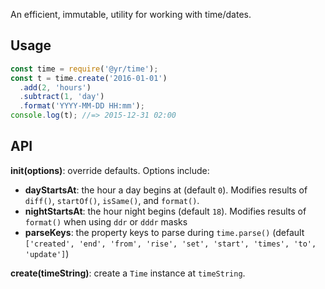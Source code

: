 An efficient, immutable, utility for working with time/dates.

## Usage

```js
const time = require('@yr/time');
const t = time.create('2016-01-01')
  .add(2, 'hours')
  .subtract(1, 'day')
  .format('YYYY-MM-DD HH:mm');
console.log(t); //=> 2015-12-31 02:00
```

## API

**init(options)**: override defaults. Options include:
  - **dayStartsAt**: the hour a day begins at (default `0`). Modifies results of `diff()`, `startOf()`, `isSame()`, and `format()`.
  - **nightStartsAt**: the hour night begins (default `18`). Modifies results of `format()` when using `ddr` or `dddr` masks
  - **parseKeys**: the property keys to parse during `time.parse()` (default `['created', 'end', 'from', 'rise', 'set', 'start', 'times', 'to', 'update']`)

**create(timeString)**: create a `Time` instance at `timeString`.